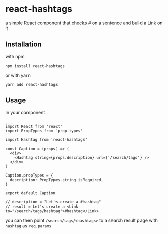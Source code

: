 # react-hashtags
a simple React component that checks # on a sentence and build a Link on it

## Installation

with npm

	npm install react-hashtags

or with yarn

	yarn add react-hashtags

## Usage

In your component

	...
	import React from 'react'
	import PropTypes from 'prop-types'

	import Hashtag from 'react-hashtags'

	const Caption = (props) => (
	  <div>
	    <Hashtag string={props.description} url={'/search/tags'} />
	  </div>
	)

	Caption.propTypes = {
	  description: PropTypes.string.isRequired,
	}

	export default Caption

	// description = "Let's create a #hashtag"
	// result = Let's create a <Link to="/search/tags/hashtag">#hashtag</Link>

you can then point `/search/tags/<hashtags>` to a search result page with `hashtag` as `req.params`
